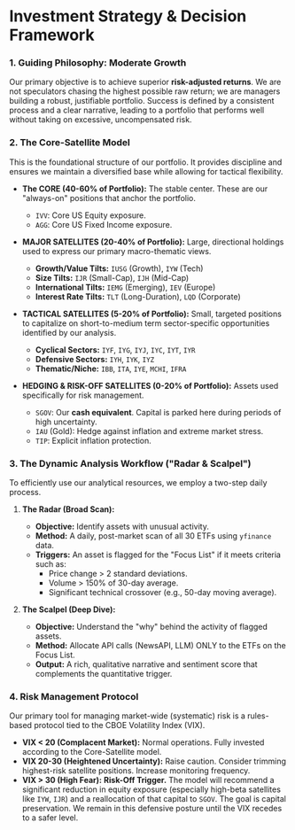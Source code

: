 # Investment Strategy & Decision Framework

### 1. Guiding Philosophy: Moderate Growth

Our primary objective is to achieve superior **risk-adjusted returns**. We are not speculators chasing the highest possible raw return; we are managers building a robust, justifiable portfolio. Success is defined by a consistent process and a clear narrative, leading to a portfolio that performs well without taking on excessive, uncompensated risk.

### 2. The Core-Satellite Model

This is the foundational structure of our portfolio. It provides discipline and ensures we maintain a diversified base while allowing for tactical flexibility.

-   **The CORE (40-60% of Portfolio):** The stable center. These are our "always-on" positions that anchor the portfolio.
    -   `IVV`: Core US Equity exposure.
    -   `AGG`: Core US Fixed Income exposure.

-   **MAJOR SATELLITES (20-40% of Portfolio):** Large, directional holdings used to express our primary macro-thematic views.
    -   **Growth/Value Tilts:** `IUSG` (Growth), `IYW` (Tech)
    -   **Size Tilts:** `IJR` (Small-Cap), `IJH` (Mid-Cap)
    -   **International Tilts:** `IEMG` (Emerging), `IEV` (Europe)
    -   **Interest Rate Tilts:** `TLT` (Long-Duration), `LQD` (Corporate)

-   **TACTICAL SATELLITES (5-20% of Portfolio):** Small, targeted positions to capitalize on short-to-medium term sector-specific opportunities identified by our analysis.
    -   **Cyclical Sectors:** `IYF`, `IYG`, `IYJ`, `IYC`, `IYT`, `IYR`
    -   **Defensive Sectors:** `IYH`, `IYK`, `IYZ`
    -   **Thematic/Niche:** `IBB`, `ITA`, `IYE`, `MCHI`, `IFRA`

-   **HEDGING & RISK-OFF SATELLITES (0-20% of Portfolio):** Assets used specifically for risk management.
    -   `SGOV`: Our **cash equivalent**. Capital is parked here during periods of high uncertainty.
    -   `IAU` (Gold): Hedge against inflation and extreme market stress.
    -   `TIP`: Explicit inflation protection.

### 3. The Dynamic Analysis Workflow ("Radar & Scalpel")

To efficiently use our analytical resources, we employ a two-step daily process.

1.  **The Radar (Broad Scan):**
    -   **Objective:** Identify assets with unusual activity.
    -   **Method:** A daily, post-market scan of all 30 ETFs using `yfinance` data.
    -   **Triggers:** An asset is flagged for the "Focus List" if it meets criteria such as:
        -   Price change > 2 standard deviations.
        -   Volume > 150% of 30-day average.
        -   Significant technical crossover (e.g., 50-day moving average).

2.  **The Scalpel (Deep Dive):**
    -   **Objective:** Understand the "why" behind the activity of flagged assets.
    -   **Method:** Allocate API calls (NewsAPI, LLM) ONLY to the ETFs on the Focus List.
    -   **Output:** A rich, qualitative narrative and sentiment score that complements the quantitative trigger.

### 4. Risk Management Protocol

Our primary tool for managing market-wide (systematic) risk is a rules-based protocol tied to the CBOE Volatility Index (VIX).

-   **VIX < 20 (Complacent Market):** Normal operations. Fully invested according to the Core-Satellite model.
-   **VIX 20-30 (Heightened Uncertainty):** Raise caution. Consider trimming highest-risk satellite positions. Increase monitoring frequency.
-   **VIX > 30 (High Fear):** **Risk-Off Trigger.** The model will recommend a significant reduction in equity exposure (especially high-beta satellites like `IYW`, `IJR`) and a reallocation of that capital to `SGOV`. The goal is capital preservation. We remain in this defensive posture until the VIX recedes to a safer level.